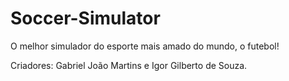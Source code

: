 # Soccer-Simulator

O melhor simulador do esporte mais amado do mundo, o futebol!

Criadores: Gabriel João Martins e Igor Gilberto de Souza.
